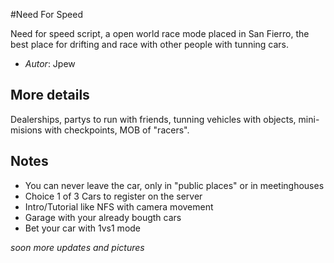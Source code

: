 #Need For Speed

Need for speed script, a open world race mode placed in San Fierro, the best place for drifting and race with other people with tunning cars.

- *Autor*: Jpew

## More details

Dealerships, partys to run with friends, tunning vehicles with objects, mini-misions with checkpoints, MOB of "racers".

## Notes

- You can never leave the car, only in "public places" or in meetinghouses
- Choice 1 of 3 Cars to register on the server
- Intro/Tutorial like NFS with camera movement
- Garage with your already bougth cars
- Bet your car with 1vs1 mode

*soon more updates and pictures*

